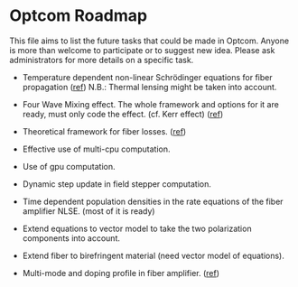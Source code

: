 # Optcom Roadmap

This file aims to list the future tasks that could be made in Optcom.
Anyone is more than welcome to participate or to suggest new idea.
Please ask administrators for more details on a specific task.

- Temperature dependent non-linear Schrödinger equations for fiber propagation
([ref](https://www.mdpi.com/2076-3417/8/9/1640/pdf)) N.B.: Thermal lensing
might be taken into account.

- Four Wave Mixing effect. The whole framework and options for it are
ready, must only code the effect. (cf. Kerr effect) ([ref](https://www.elsevier.com/books/nonlinear-fiber-optics/agrawal/978-0-12-397023-7))

- Theoretical framework for fiber losses. ([ref](https://www.elsevier.com/books/nonlinear-fiber-optics/agrawal/978-0-12-397023-7))

- Effective use of multi-cpu computation.

- Use of gpu computation.

- Dynamic step update in field stepper computation.

- Time dependent population densities in the rate equations of the
fiber amplifier NLSE. (most of it is ready)

- Extend equations to vector model to take the two polarization
components into account.

- Extend fiber to birefringent material (need vector model of equations).

- Multi-mode and doping profile in fiber amplifier. ([ref](https://www.researchgate.net/publication/26297737_Numerical_modeling_of_transverse_mode_competition_in_strongly_pumped_multimode_fiber_lasers_and_amplifiers))
